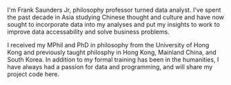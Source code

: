 I'm Frank Saunders Jr, philosophy professor turned data analyst. I've spent the past decade in Asia studying Chinese thought and culture and have now sought to incorporate data into my analyses and put my insights to work to improve data accessability and solve business problems. 

I received my MPhil and PhD in philosophy from the University of Hong Kong and previously taught philosphy in Hong Kong, Mainland China, and South Korea. In addition to my formal training has been in the humanities, I have always had a passion for data and programming, and will share my project code here.
